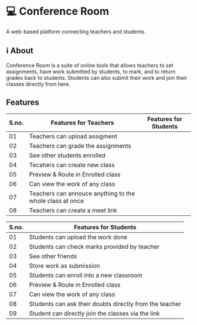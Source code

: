 

# 💻 Conference Room
A web-based platform connecting teachers and students.

## ℹ About
Conference Room is a suite of online tools that allows teachers to set assignments, have work submitted by students, to mark, and to return grades back to students. Students can also submit their work and join their classes directly from here.



## Features
| S.no.| Features for Teachers | Features for Students |
|--------|-------------------------|-------------------------|
| 01   |Teachers can upload assigment|
| 02   |Teachers can grade the assignments|
| 03   |See other students enrolled     |  
| 04   |Tecahers can create new class|
| 05   |Preview & Route in Enrolled class|
| 06   |Can view the work of any class|
| 07   |Teachers can annouce anything to the whole class at once|
| 08   |Teachers can create a meet link|

| S.no.|Features for Students |
|--------|-------------------------|
| 01   |Students can upload the work done|
| 02   |Students can check marks provided by teacher|
| 03   |See other friends     |            
| 04   |Store work as submission         |
| 05   |Students can enroll into a new classroom|
| 06   |Preview & Route in Enrolled class|
| 07   |Can view the work of any class|
| 08   |Students can ask their doubts directly from the teacher|
| 09   |Student can directly join the classes via the link|



